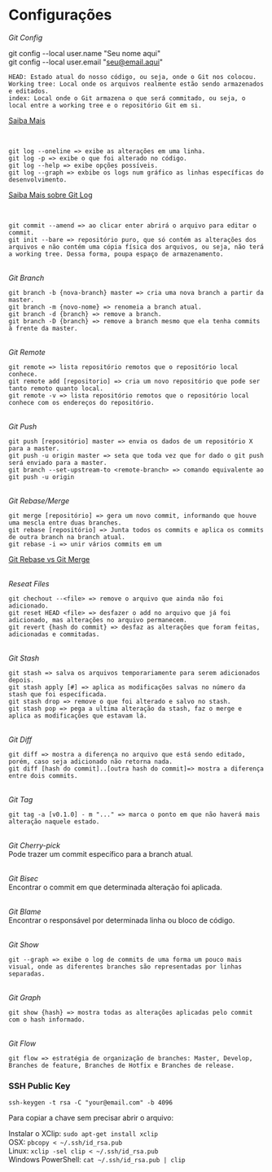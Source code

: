 # Configurações

 *Git Config* <br />

git config --local user.name "Seu nome aqui"
<br />
git config --local user.email "seu@email.aqui"

    HEAD: Estado atual do nosso código, ou seja, onde o Git nos colocou.
    Working tree: Local onde os arquivos realmente estão sendo armazenados e editados.
    index: Local onde o Git armazena o que será commitado, ou seja, o local entre a working tree e o repositório Git em si.
    
[Saiba Mais](https://git-scm.com/book/pt-br/v2/Fundamentos-de-Git-Gravando-Altera%C3%A7%C3%B5es-em-Seu-Reposit%C3%B3rio)

<br />

    git log --oneline => exibe as alterações em uma linha.
    git log -p => exibe o que foi alterado no código.
    git log --help => exibe opções possíveis.
    git log --graph => exbibe os logs num gráfico as linhas específicas do desenvolvimento.

[Saiba Mais sobre Git Log](https://devhints.io/git-log)

<br />

    git commit --amend => ao clicar enter abrirá o arquivo para editar o commit.
    git init --bare => repositório puro, que só contém as alterações dos arquivos e não contém uma cópia física dos arquivos, ou seja, não terá a working tree. Dessa forma, poupa espaço de armazenamento.

<br /> *Git Branch* <br />

    git branch -b {nova-branch} master => cria uma nova branch a partir da master.
    git branch -m {novo-nome} => renomeia a branch atual.
    git branch -d {branch} => remove a branch.
    git branch -D {branch} => remove a branch mesmo que ela tenha commits à frente da master.

<br /> *Git Remote* <br />

    git remote => lista repositório remotos que o repositório local conhece.
    git remote add [repositorio] => cria um novo repositório que pode ser tanto remoto quanto local.
    git remote -v => lista repositório remotos que o repositório local conhece com os endereços do repositório.
    
<br /> *Git Push* <br />

    git push [repositório] master => envia os dados de um repositório X para a master.
    git push -u origin master => seta que toda vez que for dado o git push será enviado para a master.
    git branch --set-upstream-to <remote-branch> => comando equivalente ao git push -u origin
    
<br /> *Git Rebase/Merge* <br />

    git merge [repositório] => gera um novo commit, informando que houve uma mescla entre duas branches.
    git rebase [repositório] => Junta todos os commits e aplica os commits de outra branch na branch atual.
    git rebase -i => unir vários commits em um

[Git Rebase vs Git Merge](https://medium.com/datadriveninvestor/git-rebase-vs-merge-cc5199edd77c)


<br /> *Reseat Files* <br />

    git chechout --<file> => remove o arquivo que ainda não foi adicionado.
    git reset HEAD <file> => desfazer o add no arquivo que já foi adicionado, mas alterações no arquivo permanecem.
    git revert {hash do commit} => desfaz as alterações que foram feitas, adicionadas e commitadas.
    
<br /> *Git Stash* <br />

    git stash => salva os arquivos temporariamente para serem adicionados depois.
    git stash apply [#] => aplica as modificações salvas no número da stash que foi específicada. 
    git stash drop => remove o que foi alterado e salvo no stash.
    git stash pop => pega a ultima alteração da stash, faz o merge e aplica as modificações que estavam lá.
    
<br /> *Git Diff* <br />

    git diff => mostra a diferença no arquivo que está sendo editado, porém, caso seja adicionado não retorna nada.
    git diff [hash do commit]..[outra hash do commit]=> mostra a diferença entre dois commits.
        
<br /> *Git Tag* <br />

    git tag -a [v0.1.0] - m "..." => marca o ponto em que não haverá mais alteração naquele estado.

<br /> *Git Cherry-pick* <br />
Pode trazer um commit específico para a branch atual.

<br /> *Git Bisec* <br />
Encontrar o commit em que determinada alteração foi aplicada.

<br /> *Git Blame* <br />
Encontrar o responsável por determinada linha ou bloco de código.

<br /> *Git Show* <br />

    git --graph => exibe o log de commits de uma forma um pouco mais visual, onde as diferentes branches são representadas por linhas separadas.
    
<br /> *Git Graph* <br />

    git show {hash} => mostra todas as alterações aplicadas pelo commit com o hash informado.
    
<br /> *Git Flow* <br />

    git flow => estratégia de organização de branches: Master, Develop, Branches de feature, Branches de Hotfix e Branches de release.


### SSH Public Key

    ssh-keygen -t rsa -C "your@email.com" -b 4096

Para copiar a chave sem precisar abrir o arquivo:

Instalar o XClip: `sudo apt-get install xclip`<br />
OSX: `pbcopy < ~/.ssh/id_rsa.pub`<br />
Linux: `xclip -sel clip < ~/.ssh/id_rsa.pub`<br />
Windows PowerShell: `cat ~/.ssh/id_rsa.pub | clip`
